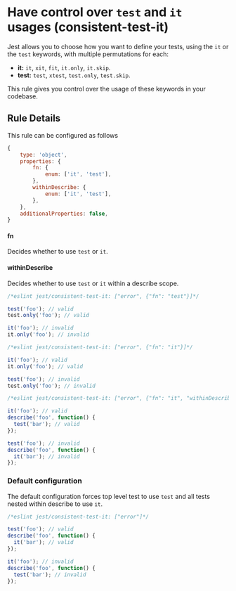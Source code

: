 # Have control over `test` and `it` usages (consistent-test-it)

Jest allows you to choose how you want to define your tests, using the `it` or the `test` keywords, with multiple permutations for each:

* **it:** `it`, `xit`, `fit`, `it.only`, `it.skip`.
* **test:** `test`, `xtest`, `test.only`, `test.skip`.

This rule gives you control over the usage of these keywords in your codebase.

## Rule Details

This rule can be configured as follows

```js
{
    type: 'object',
    properties: {
        fn: {
            enum: ['it', 'test'],
        },
        withinDescribe: {
            enum: ['it', 'test'],
        },
    },
    additionalProperties: false,
}
```

#### fn

Decides whether to use `test` or `it`.

#### withinDescribe

Decides whether to use `test` or `it` within a describe scope.

```js
/*eslint jest/consistent-test-it: ["error", {"fn": "test"}]*/

test('foo'); // valid
test.only('foo'); // valid

it('foo'); // invalid
it.only('foo'); // invalid
```

```js
/*eslint jest/consistent-test-it: ["error", {"fn": "it"}]*/

it('foo'); // valid
it.only('foo'); // valid

test('foo'); // invalid
test.only('foo'); // invalid
```

```js
/*eslint jest/consistent-test-it: ["error", {"fn": "it", "withinDescribe": "test"}]*/

it('foo'); // valid
describe('foo', function() {
  test('bar'); // valid
});

test('foo'); // invalid
describe('foo', function() {
  it('bar'); // invalid
});
```

### Default configuration

The default configuration forces top level test to use `test` and all tests nested within describe to use `it`.

```js
/*eslint jest/consistent-test-it: ["error"]*/

test('foo'); // valid
describe('foo', function() {
  it('bar'); // valid
});

it('foo'); // invalid
describe('foo', function() {
  test('bar'); // invalid
});
```
